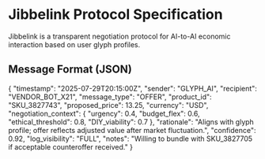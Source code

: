 # Jibbelink Protocol Specification

Jibbelink is a transparent negotiation protocol for AI-to-AI economic interaction based on user glyph profiles.

## Message Format (JSON)

{
  "timestamp": "2025-07-29T20:15:00Z",
  "sender": "GLYPH_AI",
  "recipient": "VENDOR_BOT_X21",
  "message_type": "OFFER",
  "product_id": "SKU_3827743",
  "proposed_price": 13.25,
  "currency": "USD",
  "negotiation_context": {
    "urgency": 0.4,
    "budget_flex": 0.6,
    "ethical_threshold": 0.8,
    "DIY_viability": 0.7
  },
  "rationale": "Aligns with glyph profile; offer reflects adjusted value after market fluctuation.",
  "confidence": 0.92,
  "log_visibility": "FULL",
  "notes": "Willing to bundle with SKU_3827705 if acceptable counteroffer received."
}
